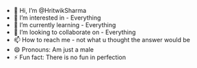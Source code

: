 - 👋 Hi, I’m @HritwikSharma
- 👀 I’m interested in - Everything
- 🌱 I’m currently learning - Everything
- 💞️ I’m looking to collaborate on - Everything
- 📫 How to reach me - not what u thought the answer would be
- 😄 Pronouns: Am just a male
- ⚡ Fun fact: There is no fun in perfection

<!---
HritwikSharma/HritwikSharma is a ✨ special ✨ repository because its `README.md` (this file) appears on your GitHub profile.
You can click the Preview link to take a look at your changes.
--->
